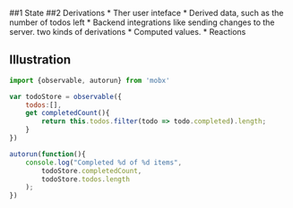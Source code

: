 
##1 State
##2 Derivations
	* Ther user inteface
	* Derived data, such as the number of todos left
	* Backend integrations like sending changes to the server.
two kinds of derivations
	* Computed values.
	* Reactions


## Illustration
```js
import {observable, autorun} from 'mobx'

var todoStore = observable({
	todos:[],
	get completedCount(){
		return this.todos.filter(todo => todo.completed).length;
	}
})

autorun(function(){
	console.log("Completed %d of %d items", 
		todoStore.completedCount, 
		todoStore.todos.length
	);
})

```
